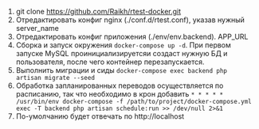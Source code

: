 1. git clone https://github.com/Raikh/rtest-docker.git
2. Отредактировать конфиг nginx (./conf.d/rtest.conf), указав нужный server_name
3. Отредактировать конфиг приложения (./env/env.backend). APP_URL 
4. Сборка и запуск окружения `docker-compose up -d`. При первом запуске MySQL проинициализируетсяи создаст нужную БД и пользователя, после чего контейнер перезапускается.
5. Выполнить миграции и сиды `docker-compose exec backend php artisan migrate --seed`
6. Обработка запланированных переводов осуществляется по расписанию, так что необходимо в крон добавить `* * * * * /usr/bin/env docker-compose -f /path/to/project/docker-compose.yml exec -T backend php artisan schedule:run >> /dev/null 2>&1`
7. По-умолчанию будет отвечать по http://localhost
